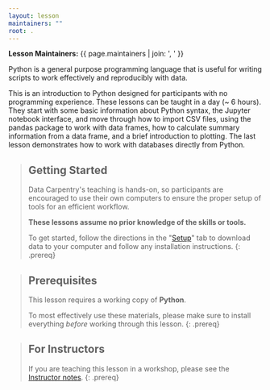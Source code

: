 ```yaml
---
layout: lesson
maintainers: ""
root: .
---
```



**Lesson Maintainers:** {{ page.maintainers | join: ', ' }}

Python is a general purpose programming language that is useful for writing scripts to work effectively and reproducibly with data.

This is an introduction to Python designed for participants with no programming experience. These lessons can be taught in a day (~ 6 hours). They start with some basic information about Python syntax, the Jupyter notebook interface, and move through how to import CSV files, using the pandas package to work with data frames, how to calculate summary information from a data frame, and a brief introduction to plotting. The last lesson demonstrates how to work with databases directly from Python.

> ## Getting Started
>
> Data Carpentry's teaching is hands-on, so participants are encouraged to use
> their own computers to ensure the proper setup of tools for an efficient
> workflow.
>
> **These lessons assume no prior knowledge of the skills or tools.**
>
> To get started, follow the directions in the "[Setup](setup.html)" tab to
> download data to your computer and follow any installation instructions.
{: .prereq}

> ## Prerequisites
>
> This lesson requires a working copy of **Python**.
>
> To most effectively use these materials, please make sure to install
> everything *before* working through this lesson.
{: .prereq}

> ## For Instructors
> If you are teaching this lesson in a workshop, please see the
> [Instructor notes](guide/).
{: .prereq}
